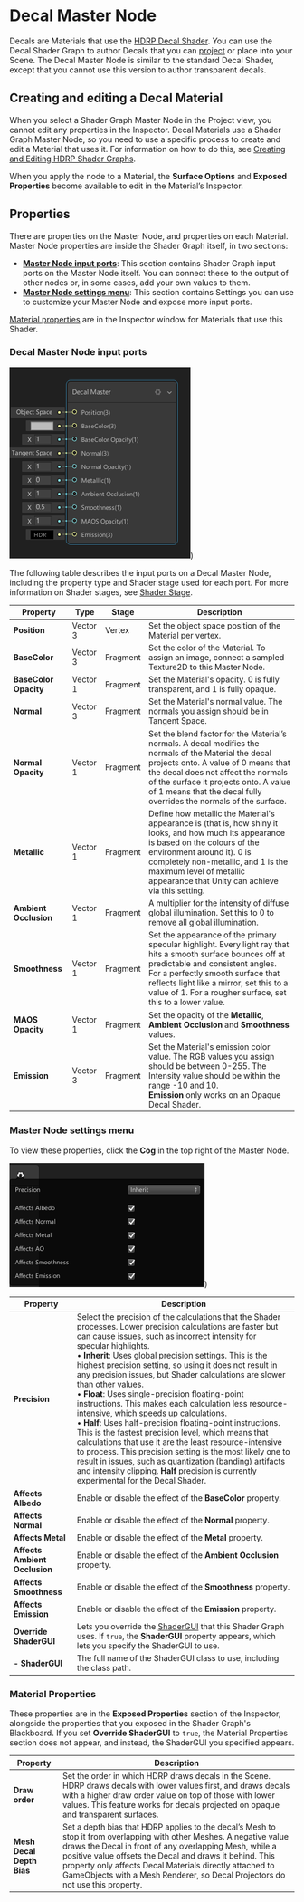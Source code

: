# Decal Master Node

Decals are Materials that use the [HDRP Decal Shader](https://docs.unity3d.com/Packages/com.unity.render-pipelines.high-definition@7.1/manual/Decal-Shader.html). You can use the Decal Shader Graph to author Decals that you can [project](Decal-Projector.html) or place into your Scene. The Decal Master Node is similar to the standard Decal Shader, except that you cannot use this version to author transparent decals. 

## Creating and editing a Decal Material

When you select a Shader Graph Master Node in the Project view, you cannot edit any properties in the Inspector. Decal Materials use a Shader Graph Master Node, so you need to use a specific process to create and edit a Material that uses it. For information on how to do this, see [Creating and Editing HDRP Shader Graphs](Customizing-HDRP-materials-with-Shader-Graph.html). 

When you apply the node to a Material, the **Surface Options** and **Exposed Properties** become available to edit in the Material’s Inspector.

## Properties

There are properties on the Master Node, and properties on each Material. Master Node properties are inside the Shader Graph itself, in two sections:

- [**Master Node input ports**](#InputPorts): This section contains Shader Graph input ports on the Master Node itself. You can connect these to the output of other nodes or, in some cases, add your own values to them.
- [**Master Node settings menu**](#SettingsMenu): This section contains Settings you can use to customize your Master Node and expose more input ports.

 [Material properties](#MaterialProperties) are in the Inspector window for Materials that use this Shader.

<a name="InputPorts"></a>

### Decal Master Node input ports

![](Images/MasterNodeDecal1.png))

The following table describes the input ports on a Decal Master Node, including the property type and Shader stage used for each port. For more information on Shader stages, see [Shader Stage](https://docs.unity3d.com/Packages/com.unity.shadergraph@latest/index.html?subfolder=/manual/Shader-Stage.html).

| Property              | Type     | Stage    | Description                                                  |
| --------------------- | -------- | -------- | ------------------------------------------------------------ |
| **Position**          | Vector 3 | Vertex   | Set the object space position of the Material per vertex.    |
| **BaseColor**         | Vector 3 | Fragment | Set the color of the Material. To assign an image, connect a sampled Texture2D to this Master Node. |
| **BaseColor Opacity** | Vector 1 | Fragment | Set the Material's opacity. 0 is fully transparent, and 1 is fully opaque. |
| **Normal**            | Vector 3 | Fragment | Set the Material's normal value. The normals you assign should be in Tangent Space. |
| **Normal Opacity**    | Vector 1 | Fragment | Set the blend factor for the Material’s normals. A decal modifies the normals of the Material the decal projects onto. A value of 0 means that the decal does not affect the normals of the surface it projects onto. A value of 1 means that the decal fully overrides the normals of the surface. |
| **Metallic**          | Vector 1 | Fragment | Define how metallic the Material's appearance is (that is, how shiny it looks, and how much its appearance is based on the colours of the environment around it). 0 is completely non-metallic, and 1 is the maximum level of metallic appearance that Unity can achieve via this setting. |
| **Ambient Occlusion** | Vector 1 | Fragment | A multiplier for the intensity of diffuse global illumination. Set this to 0 to remove all global illumination. |
| **Smoothness**        | Vector 1 | Fragment | Set the appearance of the primary specular highlight. Every light ray that hits a smooth surface bounces off at predictable and consistent angles. For a perfectly smooth surface that reflects light like a mirror, set this to a value of 1. For a rougher surface, set this to a lower value. |
| **MAOS Opacity**      | Vector 1 | Fragment | Set the opacity of the **Metallic**, **Ambient Occlusion** and **Smoothness** values. |
| **Emission**          | Vector 3 | Fragment | Set the Material's emission color value. The RGB values you assign should be between 0-255. The Intensity value should be within the range -10 and 10. <br/>**Emission** only works on an Opaque Decal Shader. |

<a name="SettingsMenu"></a>

### Master Node settings menu

To view these properties, click the **Cog** in the top right of the Master Node.

![](Images/MasterNodeDecal2.png))

| Property                      | Description                                                  |
| ----------------------------- | ------------------------------------------------------------ |
| **Precision**                 | Select the precision of the calculations that the Shader processes. Lower precision calculations are faster but can cause issues, such as incorrect intensity for specular highlights.<br/>&#8226; **Inherit**: Uses global precision settings. This is the highest precision setting, so using it does not result in any precision issues, but Shader calculations are slower than other values.<br/>&#8226; **Float**: Uses single-precision floating-point instructions. This makes each calculation less resource-intensive, which speeds up calculations.<br/>&#8226; **Half**: Uses half-precision floating-point instructions. This is the fastest precision level, which means that calculations that use it are the least resource-intensive to process. This precision setting is the most likely one to result in issues, such as quantization (banding) artifacts and intensity clipping. **Half** precision is currently experimental for the Decal Shader. |
| **Affects Albedo**            | Enable or disable the effect of the **BaseColor** property.  |
| **Affects Normal**            | Enable or disable the effect of the **Normal** property.     |
| **Affects Metal**             | Enable or disable the effect of the **Metal** property.      |
| **Affects Ambient Occlusion** | Enable or disable the effect of the **Ambient Occlusion** property. |
| **Affects Smoothness**        | Enable or disable the effect of the **Smoothness** property. |
| **Affects Emission**          | Enable or disable the effect of the **Emission** property.   |
| **Override ShaderGUI**        | Lets you override the [ShaderGUI](https://docs.unity3d.com/ScriptReference/ShaderGUI.html) that this Shader Graph uses. If `true`, the **ShaderGUI** property appears, which lets you specify the ShaderGUI to use. |
| **- ShaderGUI**                 | The full name of the ShaderGUI class to use, including the class path. |

<a name="MaterialProperties"></a>

### Material Properties

These properties are in the **Exposed Properties** section of the Inspector, alongside the properties that you exposed in the Shader Graph's Blackboard. If you set **Override ShaderGUI** to `true`, the Material Properties section does not appear, and instead, the ShaderGUI you specified appears.

| Property                  | Description                                                  |
| ------------------------- | ------------------------------------------------------------ |
| **Draw order**            | Set the order in which HDRP draws decals in the Scene. HDRP draws decals with lower values first, and draws decals with a higher draw order value on top of those with lower values. This feature works for decals projected on opaque and transparent surfaces. |
| **Mesh Decal Depth Bias** | Set a depth bias that HDRP applies to the decal’s Mesh to stop it from overlapping with other Meshes. A negative value draws the Decal in front of any overlapping Mesh, while a positive value offsets the Decal and draws it behind. This property only affects Decal Materials directly attached to GameObjects with a Mesh Renderer, so Decal Projectors do not use this property. |